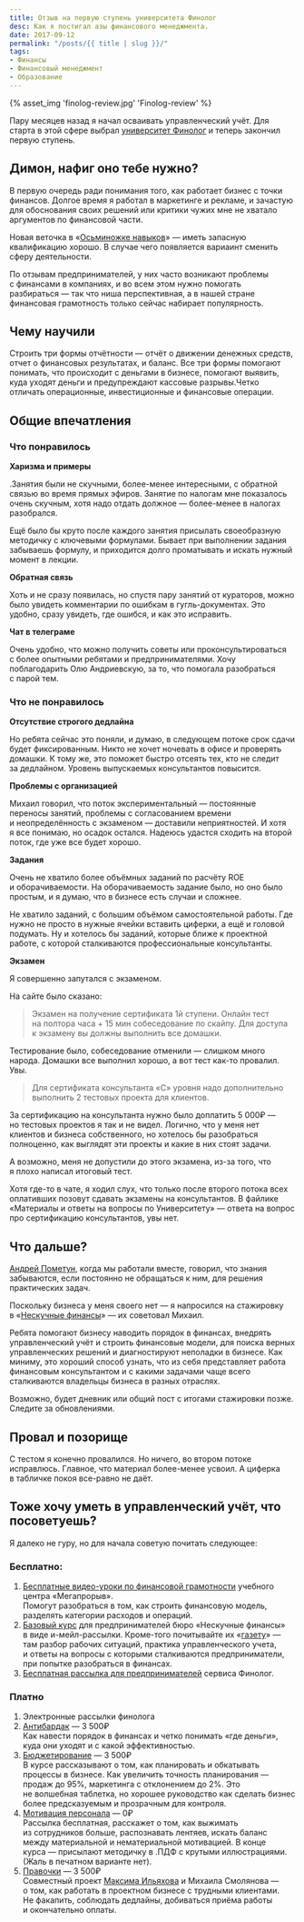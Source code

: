 ```yaml
---
title: Отзыв на первую ступень университета Финолог
desc: Как я постигал азы финансового менеджмента.
date: 2017-09-12
permalink: "/posts/{{ title | slug }}/"
tags:
- Финансы
- Финансовый менеджмент
- Образование
---
```

{% asset_img 'finolog-review.jpg' 'Finolog-review' %}

Пару месяцев назад я начал осваивать управленческий учёт. Для старта в этой сфере выбрал [университет Финолог](https://finolog.ru/univer) и теперь закончил первую ступень.

## Димон, нафиг оно тебе нужно?

В первую очередь ради понимания того, как работает бизнес с точки финансов. Долгое время я работал в маркетинге и рекламе, и зачастую для обоснования своих решений или критики чужих мне не хватало аргументов по финансовой части.

Новая веточка в «[Осьминожке навыков](http://bureau.ru/bb/soviet/20161013/)» — иметь запасную квалификацию хорошо. В случае чего появляется вариаинт сменить сферу деятельности.

По отзывам предпринимателей, у них часто возникают проблемы с финансами в компаниях, и во всем этом нужно помогать разбираться — так что ниша перспективная, а в нашей стране финансовая грамотность только сейчас набирает популярность.

## Чему научили

Строить три формы отчётности — отчёт о движении денежных средств, отчет о финансовых результатах, и баланс. Все три формы помогают понимать, что происходит с деньгами в бизнесе, помогают выявить, куда уходят деньги и предупреждают кассовые разрывы.Четко отличать операционные, инвестиционные и финансовые операции.

## Общие впечатления

### Что понравилось

**Харизма и примеры**

.Занятия были не скучными, более-менее интересными, с обратной связью во время прямых эфиров. Занятие по налогам мне показалось очень скучным, хотя надо отдать должное — более-менее в налогах разобрался.

Ещё было бы круто после каждого занятия присылать своеобразную методичку с ключевыми формулами. Бывает при выполнении задания забываешь формулу, и приходится долго проматывать и искать нужный момент в лекции.

**Обратная связь**

Хоть и не сразу появилась, но спустя пару занятий от кураторов, можно было увидеть комментарии по ошибкам в гугль-документах. Это удобно, сразу увидеть, где ошибся, и как это исправить.

**Чат в телеграме**

Очень удобно, что можно получить советы или проконсультироваться с более опытными ребятами и предпринимателями. Хочу поблагодарить Олю Андриевскую, за то, что помогала разобраться с парой тем.

### Что не понравилось

**Отсутствие строгого дедлайна**

Но ребята сейчас это поняли, и думаю, в следующем потоке срок сдачи будет фиксированным. Никто не хочет ночевать в офисе и проверять домашки. К тому же, это поможет быстро отсеять тех, кто не следит за дедлайном. Уровень выпускаемых консультантов повысится.

**Проблемы с организацией**

Михаил говорил, что поток экспериментальный — постоянные переносы занятий, проблемы с согласованием времени и неопределённость с экзаменом — доставили неприятностей. И хотя я все понимаю, но осадок остался. Надеюсь удастся сходить на второй поток, где уже все будет хорошо.

**Задания**

Очень не хватило более объёмных заданий по расчёту ROE и оборачиваемости. На оборачиваемость задание было, но оно было простым, и я думаю, что в бизнесе есть случаи и сложнее.

Не хватило заданий, с большим объёмом самостоятельной работы. Где нужно не просто в нужные ячейки вставить циферки, а ещё и головой подумать. Ну и хотелось бы заданий, которые ближе к проектной работе, с которой сталкиваются профессиональные консультанты.

**Экзамен**

Я совершенно запутался с экзаменом.

На сайте было сказано:
> Экзамен на получение сертификата 1й ступени. Онлайн тест на полтора часа + 15 мин собеседование по скайпу. Для доступа к экзамену вы должны выполнить все домашки.

Тестирование было, собеседование отменили — слишком много народа. Домашки все выполнил хорошо, а вот тест как-то провалил. Увы.

> Для сертификата консультанта «C» уровня надо дополнительно выполнить 2 тестовых проекта для клиентов.

За сертификацию на консультанта нужно было доплатить 5 000₽ — но тестовых проектов я так и не видел. Логично, что у меня нет клиентов и бизнеса собственного, но хотелось бы разобраться полноценно, как выглядят эти проекты и какие в них стоят задачи.

А возможно, меня не допустили до этого экзамена, из-за того, что я плохо написал итоговый тест.

Хотя где-то в чате, я ходил слух, что только после второго потока всех оплативших позовут сдавать экзамены на консультантов. В файлике &laquo;Материалы и ответы на вопросы по Университету&raquo; — ответа на вопрос про сертификацию консультантов, увы нет.

## Что дальше?

[Андрей Пометун](https://www.facebook.com/apometun), когда мы работали вместе, говорил, что знания забываются, если постоянно не обращаться к ним, для решения практических задач.

Поскольку бизнеса у меня своего нет — я напросился на стажировку в &laquo;[Нескучные финанcы](http://noboring-finance.ru/)&raquo; — их советовал Михаил.

Ребята помогают бизнесу наводить порядок в финансах, внедрять управленческий учёт и строить финансовые модели, для поиска верных управленческих решений и диагностируют неполадки в бизнесе. Как миниму, это хороший способ узнать, что из себя представляет работа финансовым консультантом и с какими задачами чаще всего сталкиваются владельцы бизнеса в разных отраслях.

Возможно, будет дневник или общий пост с итогами стажировки позже. Следите за обновлениями.

## Провал и позорище

С тестом я конечно провалился. Но ничего, во втором потоке исправлюсь. Главное, что материал более-менее усвоил. А циферка в табличке покоя все-равно не даёт.

## Тоже хочу уметь в управленческий учёт, что посоветуешь?

Я далеко не гуру, но для начала советую почитать следующее:

### Бесплатно:

1. [Бесплатные видео-уроки по финансовой грамотности](https://megaproryv.ru/finance-free/) учебного центра &laquo;Мегапрорыв&raquo;.<br>Помогут разобраться в том, как строить финансовую модель, разделять категории расходов и операций.
2. [Базовый курс](https://leads.noboring-finance.ru/knigaypravlenka) для предпринимателей бюро &laquo;Нескучные финансы&raquo; в виде и-мейл-рассылки. Кроме-того почитывайте их &laquo;[газету](https://noboring-finance.ru/gazeta/)&raquo; — там разбор рабочих ситуаций, практика управленческого учета, и ответы на вопросы с которыми сталкиваются предприниматели, при попытке разобраться в финансах.
3. [Бесплатная рассылка для предпринимателей](https://subscribe.finolog.ru/) сервиса Финолог.

### Платно

1. Электронные рассылки финолога
2. [Антибардак](https://antibardak.finolog.ru/) — 3 500₽<br>Как навести порядок в финансах и четко понимать &laquo;где деньги&raquo;, куда они уходят и с какой эффективностью.
3. [Бюджетирование](https://budget.finolog.ru/) — 3 500₽ <br>В курсе рассказывают о том, как планировать и обкатывать процессы в бизнесе. Как увеличить точность планирования — продаж до 95%, маркетинга с отклонением до 2%. Это не волшебная таблетка, но хорошее руководство как сделать бизнес более предсказуемым и прозрачным для контроля.
4. [Мотивация персонала](https://motivation.finolog.ru/) — 0₽<br>Рассылка бесплатная, расскажет о том, как выжимать из сотрудников больше, распознавать лентяев, искать баланс между материальной и нематериальной мотивацией. В конце курса — присылают методичку в .ПДФ с крутыми иллюстрациями. (Жаль в печатном варианте нет).
5. [Правочки](https://pravki.finolog.ru/) — 3 500₽<br>Совместный проект [Максима Ильяхова](http://web.archive.org/web/20171223035547/http://maximilyahov.ru/) и Михаила Смолянова — о том, как работать в проектном бизнесе с трудными клиентами. Не факапить, соблюдать дедлайны, добиваться приёма работы и окончательно оплаты.